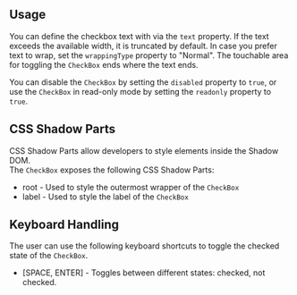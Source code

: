 ## Usage

You can define the checkbox text with via the `text` property. If the text exceeds the available width, it is truncated by default. In case you prefer text to wrap, set the `wrappingType` property to "Normal". The touchable area for toggling the `CheckBox` ends where the text ends.

You can disable the `CheckBox` by setting the `disabled` property to `true`, or use the `CheckBox` in read-only mode by setting the `readonly` property to `true`.

## CSS Shadow Parts

<ui5-link target="_blank" href="https://developer.mozilla.org/en-US/docs/Web/CSS/::part">CSS Shadow Parts</ui5-link> allow developers to style elements inside the Shadow DOM.  
The `CheckBox` exposes the following CSS Shadow Parts:

- root - Used to style the outermost wrapper of the `CheckBox`
- label - Used to style the label of the `CheckBox`

## Keyboard Handling

The user can use the following keyboard shortcuts to toggle the checked state of the `CheckBox`.

- \[SPACE, ENTER\] - Toggles between different states: checked, not checked.
